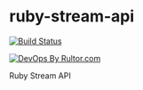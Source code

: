 # ruby-stream-api

[![Build Status](https://travis-ci.org/ruby-ee/ruby-stream-api.svg?branch=master)](https://travis-ci.org/ruby-ee/ruby-stream-api)

[![DevOps By Rultor.com](http://www.rultor.com/b/ruby-ee/ruby-stream-api)](http://www.rultor.com/p/ruby-ee/ruby-stream-api)

Ruby Stream API
